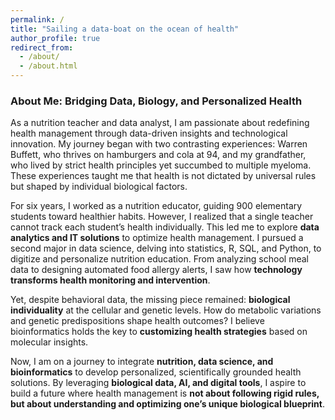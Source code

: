```yaml
---
permalink: /
title: "Sailing a data-boat on the ocean of health"
author_profile: true
redirect_from: 
  - /about/
  - /about.html
---
```


### **About Me: Bridging Data, Biology, and Personalized Health**  

As a nutrition teacher and data analyst, I am passionate about redefining health management through data-driven insights and technological innovation. My journey began with two contrasting experiences: Warren Buffett, who thrives on hamburgers and cola at 94, and my grandfather, who lived by strict health principles yet succumbed to multiple myeloma. These experiences taught me that health is not dictated by universal rules but shaped by individual biological factors.  

For six years, I worked as a nutrition educator, guiding 900 elementary students toward healthier habits. However, I realized that a single teacher cannot track each student’s health individually. This led me to explore **data analytics and IT solutions** to optimize health management. I pursued a second major in data science, delving into statistics, R, SQL, and Python, to digitize and personalize nutrition education. From analyzing school meal data to designing automated food allergy alerts, I saw how **technology transforms health monitoring and intervention**.  

Yet, despite behavioral data, the missing piece remained: **biological individuality** at the cellular and genetic levels. How do metabolic variations and genetic predispositions shape health outcomes? I believe bioinformatics holds the key to **customizing health strategies** based on molecular insights.  

Now, I am on a journey to integrate **nutrition, data science, and bioinformatics** to develop personalized, scientifically grounded health solutions. By leveraging **biological data, AI, and digital tools**, I aspire to build a future where health management is **not about following rigid rules, but about understanding and optimizing one’s unique biological blueprint**.

